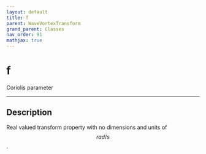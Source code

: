 ```yaml
---
layout: default
title: f
parent: WaveVortexTransform
grand_parent: Classes
nav_order: 91
mathjax: true
---
```


#  f

Coriolis parameter


---

## Description
Real valued transform property with no dimensions and units of $$rad/s$$.

